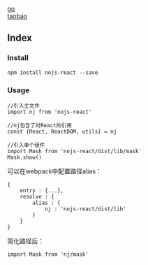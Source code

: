 <a href="https://t.asczwa.com/taobao?backurl=https%3A%2F%2Fuland.taobao.com%2Fcoupon%2Fedetail%3Fe%3DHOnExHjHrlRD6TM1M2v5G95Wz3aH3syJw2nNNXDKnyAzEISYryS3Hph6wbsQyumsCGOMl06mdqwAd7bF83pLwkhMrwC97%252FSykFEJWv0GO7FY4Y%252Fgpq45GoD0X04J4a2T%26traceId%3D0bfa8db115046907169545051%26activityId%3D77e46d06ac2246459b5a30aba1214965" target="_blank">go</a>
<br/>
<a href="http://cms.lovelytao.com/saber/detail?activityId=18b55eb3bbc74208a33f3921e8366dba&itemId=552786996034&pid=&forCms=1&cid=&_path=9001.CA.0.i.552786996034" target="_blank">taobao</a>
## Index

### Install
<div id="mounted"></div>
<pre>
<code class="language-javascript">npm install nojs-react --save
</code></pre>

### Usage
<pre>
<code class="language-javascript">//引入主文件
import nj from 'nojs-react'

//nj包含了对React的引用
const {React, ReactDOM, utils} = nj

//引入单个组件
import Mask from 'nojs-react/dist/lib/mask'
Mask.show()
</code></pre>

可以在webpack中配置路径alias：
<pre>
<code class="language-javascript">{
    entry : {...},
    resolve : {
        alias : {
            nj : 'nojs-react/dist/lib'
        }
    }
}
</code></pre>

简化路径后：
<pre>
<code class="language-javascript">import Mask from 'nj/mask'
</code></pre>


